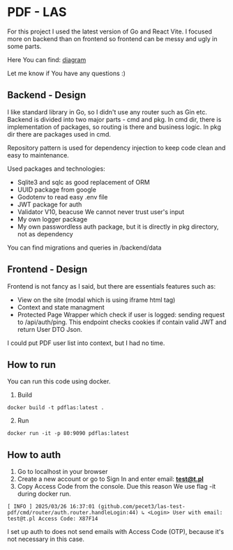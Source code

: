 # PDF - LAS

For this project I used the latest version of Go and React Vite.
I focused more on backend than on frontend so frontend can be messy and ugly in some parts.

Here You can find: [diagram](https://drive.google.com/file/d/1y6VKN10qqk3eMB7XUsYxdj1WsIE58viI/view?usp=sharing)

Let me know if You have any questions :)

## Backend - Design

I like standard library in Go, so I didn't use any router such as Gin etc.
Backend is divided into two major parts - cmd and pkg. In cmd dir, there is implementation of packages, so routing is there and business logic. In pkg dir there are packages used in cmd.

Repository pattern is used for dependency injection to keep code clean and easy to maintenance.

Used packages and technologies:

- Sqlite3 and sqlc as good replacement of ORM
- UUID package from google
- Godotenv to read easy .env file
- JWT package for auth
- Validator V10, beacuse We cannot never trust user's input
- My own logger package
- My own passwordless auth package, but it is directly in pkg directory, not as dependency

You can find migrations and queries in /backend/data
## Frontend - Design

Frontend is not fancy as I said, but there are essentials features such as:

- View on the site (modal which is using iframe html tag)
- Context and state managment
- Protected Page Wrapper which check if user is logged: sending request to /api/auth/ping. This endpoint checks cookies if contain valid JWT and return User DTO Json.

I could put PDF user list into context, but I had no time.

## How to run

You can run this code using docker.

1. Build

`docker build -t pdflas:latest .`

2. Run

`docker run -it -p 80:9090 pdflas:latest`

## How to auth

1. Go to localhost in your browser
2. Create a new account or go to Sign In and enter email: **test@t.pl**
3. Copy Access Code from the console. Due this reason We use flag -it during docker run.

`[ INFO ] 2025/03/26 16:37:01 (github.com/pecet3/las-test-pdf/cmd/router/auth.router.handleLogin:44)
↳ <Login> User with email: test@t.pl Access Code: X87F14`

I set up auth to does not send emails with Access Code (OTP), because it's not necessary in this case.
